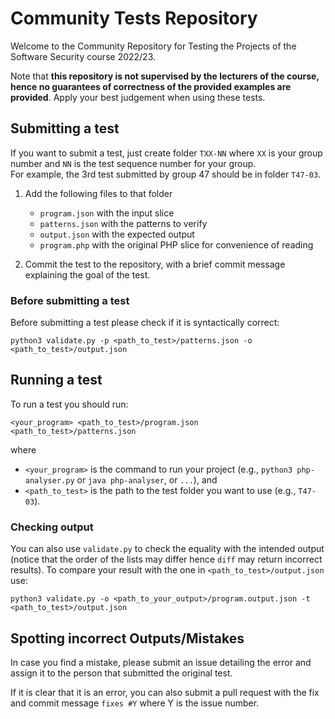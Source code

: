# Community Tests Repository

Welcome to the Community Repository for Testing the Projects of the Software Security course 2022/23.

Note that __this repository is not supervised by the lecturers of the course, hence no guarantees of correctness of the provided examples are provided__. Apply your best judgement when using these tests.

## Submitting a test

If you want to submit a test, just create folder `TXX-NN` where `XX` is your group number and `NN` is the test sequence number for your group.  
For example, the 3rd test submitted by group 47 should be in folder `T47-03`.

1. Add the following files to that folder

   - `program.json` with the input slice  
   - `patterns.json` with the patterns to verify  
   - `output.json` with the expected output  
   - `program.php` with the original PHP slice for convenience of reading

2. Commit the test to the repository, with a brief commit message explaining the goal of the test.

### Before submitting a test

Before submitting a test please check if it is syntactically correct:

    python3 validate.py -p <path_to_test>/patterns.json -o <path_to_test>/output.json

## Running a test

To run a test you should run:

    <your_program> <path_to_test>/program.json <path_to_test>/patterns.json

where

- `<your_program>` is the command to run your project (e.g., `python3 php-analyser.py` or `java php-analyser`, or `...`), and  
- `<path_to_test>` is the path to the test folder you want to use (e.g., `T47-03`).

### Checking output

You can also use `validate.py` to check the equality with the intended output (notice that the order of the lists may differ hence `diff` may return incorrect results). To compare your result with the one in `<path_to_test>/output.json` use:

    python3 validate.py -o <path_to_your_output>/program.output.json -t <path_to_test>/output.json

## Spotting incorrect Outputs/Mistakes

In case you find a mistake, please submit an issue detailing the error and assign it to the person that submitted the original test.

If it is clear that it is an error, you can also submit a pull request with the fix and commit message `fixes #Y` where Y is the issue number.
